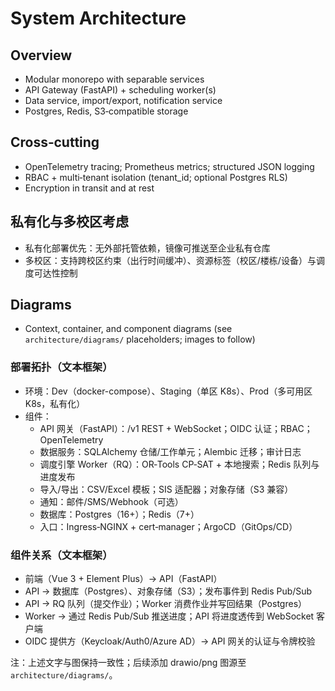 # System Architecture

## Overview

- Modular monorepo with separable services
- API Gateway (FastAPI) + scheduling worker(s)
- Data service, import/export, notification service
- Postgres, Redis, S3‑compatible storage

## Cross‑cutting

- OpenTelemetry tracing; Prometheus metrics; structured JSON logging
- RBAC + multi‑tenant isolation (tenant_id; optional Postgres RLS)
- Encryption in transit and at rest

## 私有化与多校区考虑

- 私有化部署优先：无外部托管依赖，镜像可推送至企业私有仓库
- 多校区：支持跨校区约束（出行时间缓冲）、资源标签（校区/楼栋/设备）与调度可达性控制

## Diagrams

- Context, container, and component diagrams (see `architecture/diagrams/` placeholders; images to follow)

### 部署拓扑（文本框架）

- 环境：Dev（docker-compose）、Staging（单区 K8s）、Prod（多可用区 K8s，私有化）
- 组件：
  - API 网关（FastAPI）：/v1 REST + WebSocket；OIDC 认证；RBAC；OpenTelemetry
  - 数据服务：SQLAlchemy 仓储/工作单元；Alembic 迁移；审计日志
  - 调度引擎 Worker（RQ）：OR‑Tools CP‑SAT + 本地搜索；Redis 队列与进度发布
  - 导入/导出：CSV/Excel 模板；SIS 适配器；对象存储（S3 兼容）
  - 通知：邮件/SMS/Webhook（可选）
  - 数据库：Postgres（16+）；Redis（7+）
  - 入口：Ingress‑NGINX + cert‑manager；ArgoCD（GitOps/CD）

### 组件关系（文本框架）

- 前端（Vue 3 + Element Plus）→ API（FastAPI）
- API → 数据库（Postgres）、对象存储（S3）；发布事件到 Redis Pub/Sub
- API → RQ 队列（提交作业）；Worker 消费作业并写回结果（Postgres）
- Worker → 通过 Redis Pub/Sub 推送进度；API 将进度透传到 WebSocket 客户端
- OIDC 提供方（Keycloak/Auth0/Azure AD）→ API 网关的认证与令牌校验

注：上述文字与图保持一致性；后续添加 drawio/png 图源至 `architecture/diagrams/`。
